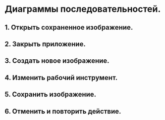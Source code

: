 # Диаграммы последовательностей.
## 1. Открыть сохраненное изображение.
## 2. Закрыть приложение.
## 3. Создать новое изображение.
## 4. Изменить рабочий инструмент.
## 5. Сохранить изображение.
## 6. Отменить и повторить действие.
